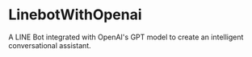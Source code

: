 # LinebotWithOpenai
A LINE Bot integrated with OpenAI's GPT model to create an intelligent conversational assistant.
